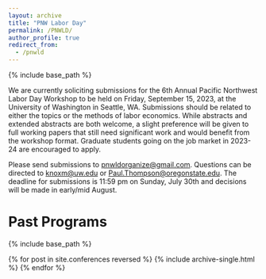 ```yaml
---
layout: archive
title: "PNW Labor Day"
permalink: /PNWLD/
author_profile: true
redirect_from:
  - /pnwld
---
```


{% include base_path %}

We are currently soliciting submissions for the 6th Annual Pacific Northwest Labor Day Workshop to be held on Friday, September 15, 2023, at the University of Washington in Seattle, WA.  Submissions should be related to either the topics or the methods of labor economics. While abstracts and extended abstracts are both welcome, a slight preference will be given to full working papers that still need significant work and would benefit from the workshop format.  Graduate students going on the job market in 2023-24 are encouraged to apply.  
 
Please send submissions  to pnwldorganize@gmail.com. Questions can be directed to knoxm@uw.edu or Paul.Thompson@oregonstate.edu. The deadline for submissions is 11:59 pm on Sunday, July 30th and decisions will be made in early/mid August.  




Past Programs
======


{% include base_path %}

{% for post in site.conferences reversed %}
  {% include archive-single.html %}
{% endfor %}

  
